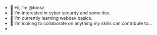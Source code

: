 - 👋 Hi, I’m @tonsz
- 👀 I’m interested in cyber security and some dev. 
- 🌱 I’m currently learning webdev basics. 
- 💞️ I’m looking to collaborate on anything my skills can contribute to...  
- 
<!---
tonsz/tonsz is a ✨ special ✨ repository because its `README.md` (this file) appears on your GitHub profile.
You can click the Preview link to take a look at your changes.
--->
